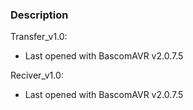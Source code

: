 ### Description

Transfer_v1.0:
- Last opened with BascomAVR v2.0.7.5

Reciver_v1.0:
- Last opened with BascomAVR v2.0.7.5